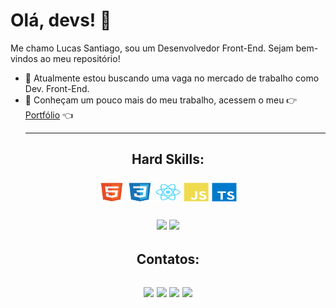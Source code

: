 <h1 align="left"> Olá, devs! 👋</h1>

Me chamo Lucas Santiago, sou um Desenvolvedor Front-End. Sejam bem-vindos ao meu repositório!

- 🔭 Atualmente estou buscando uma vaga no mercado de trabalho como Dev. Front-End.
- 📁 Conheçam um pouco mais do meu trabalho, acessem o meu 👉 <a href="https://www.linkedin.com/in/santiagolucas1/">Portfólio</a> 👈<hr>

 <h2 align="center">Hard Skills:
 
 <div align="center">
  
  <div style="display: inline_block"><br>
  <img align="center" alt="icone-HTML" height="30" width="40" src="https://raw.githubusercontent.com/devicons/devicon/master/icons/html5/html5-original.svg">
  <img align="center" alt="icone-CSS" height="30" width="40" src="https://raw.githubusercontent.com/devicons/devicon/master/icons/css3/css3-original.svg">
  <img align="center" alt="icone-Js" height="30" width="40" src="https://github.com/devicons/devicon/blob/master/icons/react/react-original.svg"> 
  <img align="center" alt="icone-Js" height="30" width="40" src="https://raw.githubusercontent.com/devicons/devicon/master/icons/javascript/javascript-plain.svg"> 
  <img align="center" alt="icone-Js" height="30" width="40" src="https://github.com/devicons/devicon/blob/master/icons/typescript/typescript-original.svg"> 


  </div> 
   
 </div>
<br>
<div align="center">
 
<img height="150em" src="https://github-readme-stats.vercel.app/api?username=manosanti&show_icons=true&hide_border=true&count_private=true&include_all_commits=true&theme=tokyonight" />

<img height="150em" src="https://github-readme-stats.vercel.app/api/top-langs/?username=manosanti&exclude_repo=KNN-Image-Classification&show_icons=true&hide_border=true&layout=compact&langs_count=8&theme=tokyonight"/>	

#### Contatos:
    
   <div align="center">
      <a href="https://www.instagram.com/mano.santtt/" target="_blank"><img src="https://img.shields.io/badge/-Instagram-%23E4405F?style=for-the-badge&logo=instagram&logoColor=white"     target="_blank"></a> 
  <a href = "mailto:luccassantiago.contato@gmail.com"><img src="https://img.shields.io/badge/-Gmail-%23333?style=for-the-badge&logo=gmail&logoColor=white" target="_blank"></a>
  <a href="https://www.linkedin.com/in/santiagolucas1/" target="_blank"><img src="https://img.shields.io/badge/-LinkedIn-%230077B5?style=for-the-badge&logo=linkedin&logoColor=white" target="_blank"></a> 
  <a href="https://wa.me/5511980491434?text=Ol%C3%A1,%20Lucas!%0A%0AEstou%20entrando%20em%20contato%20com%20voc%C3%AA%20atrav%C3%A9s%20do%20GitHub." target="_blank"><img src="https://img.shields.io/badge/WhatsApp-25D366?style=for-the-badge&logo=whatsapp&logoColor=white" target="_blank"></a>
